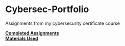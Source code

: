 # Cybersec-Portfolio
Assignments from my cybersecurity certificate course 


[**Completed Assignments**](https://github.com/maxg52/Cybersec-Portfolio/tree/Completed-Assignments)  
[**Materials Used**](https://github.com/maxg52/Cybersec-Portfolio/tree/Supporting-Materials)
